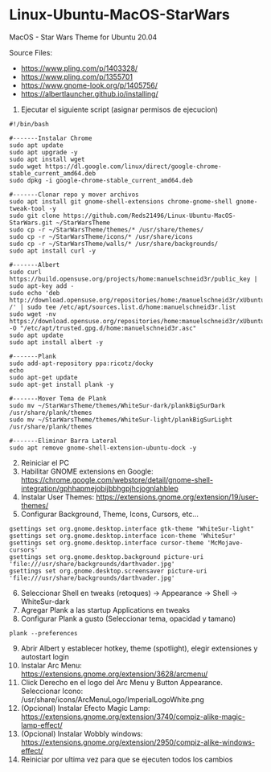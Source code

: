 # Linux-Ubuntu-MacOS-StarWars
MacOS - Star Wars Theme for Ubuntu 20.04

Source Files:
- https://www.pling.com/p/1403328/
- https://www.pling.com/p/1355701
- https://www.gnome-look.org/p/1405756/
- https://albertlauncher.github.io/installing/


1. Ejecutar el siguiente script (asignar permisos de ejecucion)
 
```
#!/bin/bash

#-------Instalar Chrome
sudo apt update
sudo apt upgrade -y
sudo apt install wget
sudo wget https://dl.google.com/linux/direct/google-chrome-stable_current_amd64.deb
sudo dpkg -i google-chrome-stable_current_amd64.deb

#-------Clonar repo y mover archivos
sudo apt install git gnome-shell-extensions chrome-gnome-shell gnome-tweak-tool -y
sudo git clone https://github.com/Reds21496/Linux-Ubuntu-MacOS-StarWars.git ~/StarWarsTheme
sudo cp -r ~/StarWarsTheme/themes/* /usr/share/themes/
sudo cp -r ~/StarWarsTheme/icons/* /usr/share/icons
sudo cp -r ~/StarWarsTheme/walls/* /usr/share/backgrounds/
sudo apt install curl -y

#-------Albert
sudo curl https://build.opensuse.org/projects/home:manuelschneid3r/public_key | sudo apt-key add -
sudo echo 'deb http://download.opensuse.org/repositories/home:/manuelschneid3r/xUbuntu_20.04/ /' | sudo tee /etc/apt/sources.list.d/home:manuelschneid3r.list
sudo wget -nv https://download.opensuse.org/repositories/home:manuelschneid3r/xUbuntu_20.04/Release.key -O "/etc/apt/trusted.gpg.d/home:manuelschneid3r.asc"
sudo apt update
sudo apt install albert -y

#-------Plank
sudo add-apt-repository ppa:ricotz/docky
echo
sudo apt-get update
sudo apt-get install plank -y

#-------Mover Tema de Plank
sudo mv ~/StarWarsTheme/themes/WhiteSur-dark/plankBigSurDark /usr/share/plank/themes
sudo mv ~/StarWarsTheme/themes/WhiteSur-light/plankBigSurLight /usr/share/plank/themes

#-------Eliminar Barra Lateral
sudo apt remove gnome-shell-extension-ubuntu-dock -y
```

2. Reiniciar el PC
3. Habilitar GNOME extensions en Google: https://chrome.google.com/webstore/detail/gnome-shell-integration/gphhapmejobijbbhgpjhcjognlahblep
4. Instalar User Themes: https://extensions.gnome.org/extension/19/user-themes/
5. Configurar Background, Theme, Icons, Cursors, etc...
```
gsettings set org.gnome.desktop.interface gtk-theme "WhiteSur-light"
gsettings set org.gnome.desktop.interface icon-theme 'WhiteSur'
gsettings set org.gnome.desktop.interface cursor-theme 'McMojave-cursors'
gsettings set org.gnome.desktop.background picture-uri 'file:///usr/share/backgrounds/darthvader.jpg'
gsettings set org.gnome.desktop.screensaver picture-uri 'file:///usr/share/backgrounds/darthvader.jpg'
```
6. Seleccionar Shell en tweaks (retoques) -> Appearance -> Shell -> WhiteSur-dark
7. Agregar Plank a las startup Applications en tweaks
8. Configurar Plank a gusto (Seleccionar tema, opacidad y tamano)
```
plank --preferences
```

9. Abrir Albert y establecer hotkey, theme (spotlight), elegir extensiones y autostart login
10. Instalar Arc Menu: https://extensions.gnome.org/extension/3628/arcmenu/
11. Click Derecho en el logo del Arc Menu y Button Appearance. Seleccionar Icono: /usr/share/icons/ArcMenuLogo/ImperialLogoWhite.png
12. (Opcional) Instalar Efecto Magic Lamp: https://extensions.gnome.org/extension/3740/compiz-alike-magic-lamp-effect/
13. (Opcional) Instalar Wobbly windows: https://extensions.gnome.org/extension/2950/compiz-alike-windows-effect/
14. Reiniciar por ultima vez para que se ejecuten todos los cambios
